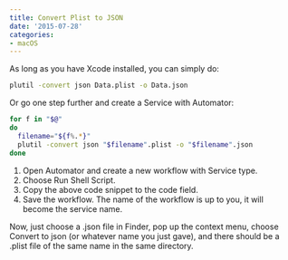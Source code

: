```yaml
---
title: Convert Plist to JSON
date: '2015-07-28'
categories:
- macOS
---
```


As long as you have Xcode installed, you can simply do:

```bash
plutil -convert json Data.plist -o Data.json
```

Or go one step further and create a Service with Automator:

```bash
for f in "$@"
do
  filename="${f%.*}"
  plutil -convert json "$filename".plist -o "$filename".json
done
```

1. Open Automator and create a new workflow with Service type.
2. Choose Run Shell Script.
3. Copy the above code snippet to the code field.
4. Save the workflow. The name of the workflow is up to you, it will become the service name.

Now, just choose a .json file in Finder, pop up the context menu, choose Convert to json (or whatever name you just gave), and there should be a .plist file of the same name in the same directory.
